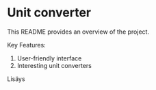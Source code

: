 # Unit converter

This README provides an overview of the project.

Key Features:
1. User-friendly interface
2. Interesting unit converters

Lisäys